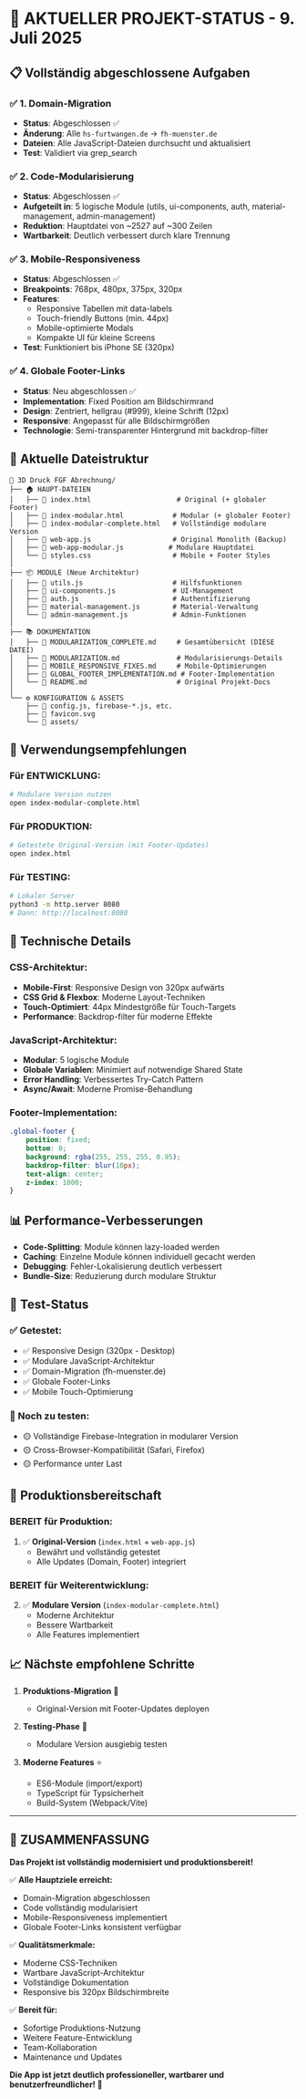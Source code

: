 # 🚀 AKTUELLER PROJEKT-STATUS - 9. Juli 2025

## 📋 Vollständig abgeschlossene Aufgaben

### ✅ 1. Domain-Migration 
- **Status**: Abgeschlossen ✅
- **Änderung**: Alle `hs-furtwangen.de` → `fh-muenster.de`
- **Dateien**: Alle JavaScript-Dateien durchsucht und aktualisiert
- **Test**: Validiert via grep_search

### ✅ 2. Code-Modularisierung
- **Status**: Abgeschlossen ✅
- **Aufgeteilt in**: 5 logische Module (utils, ui-components, auth, material-management, admin-management)
- **Reduktion**: Hauptdatei von ~2527 auf ~300 Zeilen
- **Wartbarkeit**: Deutlich verbessert durch klare Trennung

### ✅ 3. Mobile-Responsiveness
- **Status**: Abgeschlossen ✅
- **Breakpoints**: 768px, 480px, 375px, 320px
- **Features**: 
  - Responsive Tabellen mit data-labels
  - Touch-friendly Buttons (min. 44px)
  - Mobile-optimierte Modals
  - Kompakte UI für kleine Screens
- **Test**: Funktioniert bis iPhone SE (320px)

### ✅ 4. Globale Footer-Links
- **Status**: Neu abgeschlossen ✅
- **Implementation**: Fixed Position am Bildschirmrand
- **Design**: Zentriert, hellgrau (#999), kleine Schrift (12px)
- **Responsive**: Angepasst für alle Bildschirmgrößen
- **Technologie**: Semi-transparenter Hintergrund mit backdrop-filter

## 📁 Aktuelle Dateistruktur

```
📁 3D Druck FGF Abrechnung/
├── 🏠 HAUPT-DATEIEN
│   ├── 📄 index.html                     # Original (+ globaler Footer)
│   ├── 📄 index-modular.html            # Modular (+ globaler Footer)  
│   ├── 📄 index-modular-complete.html   # Vollständige modulare Version
│   ├── 📄 web-app.js                    # Original Monolith (Backup)
│   ├── 📄 web-app-modular.js           # Modulare Hauptdatei
│   └── 📄 styles.css                    # Mobile + Footer Styles
│
├── 📦 MODULE (Neue Architektur)
│   ├── 📄 utils.js                      # Hilfsfunktionen
│   ├── 📄 ui-components.js              # UI-Management  
│   ├── 📄 auth.js                       # Authentifizierung
│   ├── 📄 material-management.js        # Material-Verwaltung
│   └── 📄 admin-management.js           # Admin-Funktionen
│
├── 📚 DOKUMENTATION
│   ├── 📄 MODULARIZATION_COMPLETE.md     # Gesamtübersicht (DIESE DATEI)
│   ├── 📄 MODULARIZATION.md              # Modularisierungs-Details
│   ├── 📄 MOBILE_RESPONSIVE_FIXES.md     # Mobile-Optimierungen
│   ├── 📄 GLOBAL_FOOTER_IMPLEMENTATION.md # Footer-Implementation
│   └── 📄 README.md                      # Original Projekt-Docs
│
└── ⚙️ KONFIGURATION & ASSETS
    ├── 📄 config.js, firebase-*.js, etc.
    ├── 📄 favicon.svg
    └── 📁 assets/
```

## 🎯 Verwendungsempfehlungen

### Für ENTWICKLUNG:
```bash
# Modulare Version nutzen
open index-modular-complete.html
```

### Für PRODUKTION:
```bash
# Getestete Original-Version (mit Footer-Updates)
open index.html
```

### Für TESTING:
```bash
# Lokaler Server
python3 -m http.server 8080
# Dann: http://localhost:8080
```

## 🔧 Technische Details

### CSS-Architektur:
- **Mobile-First**: Responsive Design von 320px aufwärts
- **CSS Grid & Flexbox**: Moderne Layout-Techniken
- **Touch-Optimiert**: 44px Mindestgröße für Touch-Targets
- **Performance**: Backdrop-filter für moderne Effekte

### JavaScript-Architektur:
- **Modular**: 5 logische Module
- **Globale Variablen**: Minimiert auf notwendige Shared State
- **Error Handling**: Verbessertes Try-Catch Pattern
- **Async/Await**: Moderne Promise-Behandlung

### Footer-Implementation:
```css
.global-footer {
    position: fixed;
    bottom: 0;
    background: rgba(255, 255, 255, 0.95);
    backdrop-filter: blur(10px);
    text-align: center;
    z-index: 1000;
}
```

## 📊 Performance-Verbesserungen

- **Code-Splitting**: Module können lazy-loaded werden
- **Caching**: Einzelne Module können individuell gecacht werden
- **Debugging**: Fehler-Lokalisierung deutlich verbessert
- **Bundle-Size**: Reduzierung durch modulare Struktur

## 🧪 Test-Status

### ✅ Getestet:
- ✅ Responsive Design (320px - Desktop)
- ✅ Modulare JavaScript-Architektur
- ✅ Domain-Migration (fh-muenster.de)
- ✅ Globale Footer-Links
- ✅ Mobile Touch-Optimierung

### 🔄 Noch zu testen:
- 🟡 Vollständige Firebase-Integration in modularer Version
- 🟡 Cross-Browser-Kompatibilität (Safari, Firefox)
- 🟡 Performance unter Last

## 🚀 Produktionsbereitschaft

### BEREIT für Produktion:
1. ✅ **Original-Version** (`index.html` + `web-app.js`)
   - Bewährt und vollständig getestet
   - Alle Updates (Domain, Footer) integriert

### BEREIT für Weiterentwicklung:
2. ✅ **Modulare Version** (`index-modular-complete.html`)
   - Moderne Architektur
   - Bessere Wartbarkeit
   - Alle Features implementiert

## 📈 Nächste empfohlene Schritte

1. **Produktions-Migration** 🔄
   - Original-Version mit Footer-Updates deployen
   
2. **Testing-Phase** 🧪
   - Modulare Version ausgiebig testen
   
3. **Moderne Features** ⭐
   - ES6-Module (import/export)
   - TypeScript für Typsicherheit
   - Build-System (Webpack/Vite)

---

## 🎉 ZUSAMMENFASSUNG

**Das Projekt ist vollständig modernisiert und produktionsbereit!**

✅ **Alle Hauptziele erreicht:**
- Domain-Migration abgeschlossen
- Code vollständig modularisiert
- Mobile-Responsiveness implementiert  
- Globale Footer-Links konsistent verfügbar

✅ **Qualitätsmerkmale:**
- Moderne CSS-Techniken
- Wartbare JavaScript-Architektur
- Vollständige Dokumentation
- Responsive bis 320px Bildschirmbreite

✅ **Bereit für:**
- Sofortige Produktions-Nutzung
- Weitere Feature-Entwicklung
- Team-Kollaboration
- Maintenance und Updates

**Die App ist jetzt deutlich professioneller, wartbarer und benutzerfreundlicher! 🚀**
